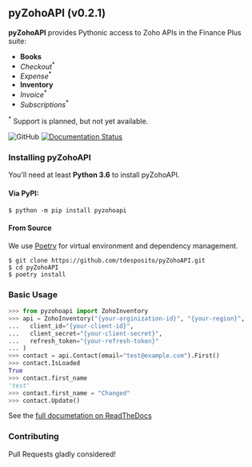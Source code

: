 ## pyZohoAPI (v0.2.1)
 **pyZohoAPI** provides Pythonic access to Zoho APIs in the Finance Plus suite:
 * **Books**
 * *Checkout*<sup>*</sup>
 * *Expense*<sup>*</sup>
 * **Inventory**
 * *Invoice*<sup>*</sup>
 * *Subscriptions*<sup>*</sup>

<sup>*</sup> Support is planned, but not yet available.

![GitHub](https://img.shields.io/github/license/tdesposito/pyZohoAPI)
[![Documentation Status](https://readthedocs.org/projects/pyzohoapi/badge/?version=latest)](https://pyzohoapi.readthedocs.io/en/latest/?badge=latest)

### Installing pyZohoAPI
<!-- start installation -->

You'll need at least **Python 3.6** to install pyZohoAPI.

#### Via PyPI:
```console
$ python -m pip install pyzohoapi
```

#### From Source
We use [Poetry](https://python-poetry.org/) for virtual environment and
dependency management.
```console
$ git clone https://github.com/tdesposito/pyZohoAPI.git
$ cd pyZohoAPI
$ poetry install
```
<!-- end installation -->

### Basic Usage

<!-- start basic-usage -->
```python
>>> from pyzohoapi import ZohoInventory
>>> api = ZohoInventory("{your-orginization-id}", "{your-region}",
...   client_id="{your-client-id}",
...   client_secret="{your-client-secret}",
...   refresh_token="{your-refresh-token}"
... )
>>> contact = api.Contact(email="test@example.com").First()
>>> contact.IsLoaded
True
>>> contact.first_name
'test'
>>> contact.first_name = "Changed"
>>> contact.Update()
```
<!-- end basic-usage -->

See the [full documetation on ReadTheDocs](https://pyzohoapi.readthedocs.io/en/latest/)

### Contributing
Pull Requests gladly considered!
